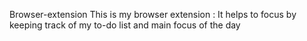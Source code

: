 Browser-extension
This is my browser extension : It helps to focus by keeping track of my to-do list and main focus of the day